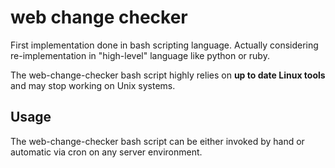 # web change checker

First implementation done in bash scripting language.
Actually considering re-implementation in "high-level" language like python or ruby.

The web-change-checker bash script highly relies on **up to date Linux tools** and may stop working on Unix systems.

## Usage

The web-change-checker bash script can be either invoked by hand or automatic via cron on any server environment.
